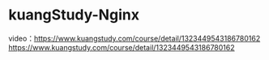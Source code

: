 # kuangStudy-Nginx
video：https://www.kuangstudy.com/course/detail/1323449543186780162
       https://www.kuangstudy.com/course/detail/1323449543186780162
